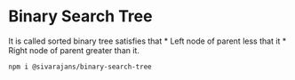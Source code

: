 # Binary Search Tree  
It is called sorted binary tree satisfies that 
    * Left node of parent less that it
    * Right node of parent greater than it.


`npm i @sivarajans/binary-search-tree`